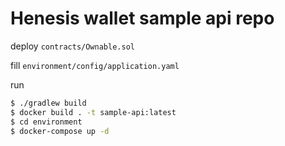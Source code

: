 # Henesis wallet sample api repo

deploy `contracts/Ownable.sol`

fill `environment/config/application.yaml`

run
```bash
$ ./gradlew build 
$ docker build . -t sample-api:latest
$ cd environment
$ docker-compose up -d
```
